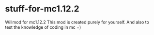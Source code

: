 # stuff-for-mc1.12.2
Willmod for mc1.12.2
This mod is created purely for yourself. And also to test the knowledge of coding in mc =)
